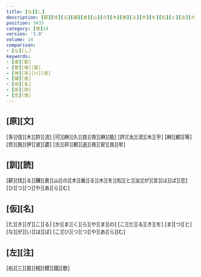 ```yaml
---
title: [な][し]
description: [薪][伐][る][鎌][倉][山][の][木][垂][る][木][を][松][と][汝][が][言][は][ば][恋][ひ][つ][つ][や][あ][ら][む]
position: 3433
category: [巻]14
version: '1.0'
volume: 14
comparison:
- [な][し]
keywords:
- [東][歌]
- [譬][喩][歌]
- [神][奈][川][県]
- [鎌][倉]
- [地][名]
- [掛][詞]
- [恋][情]
---
```


## [原][文]

[多][伎][木][許][流] [可][麻][久][良][夜][麻][能] [許][太][流][木][乎] [麻][都][等][奈][我][伊][波][婆] [古][非][都][追][夜][安][良][牟]

## [訓][読]

[薪][伐][る][鎌][倉][山][の][木][垂][る][木][を][松][と][汝][が][言][は][ば][恋][ひ][つ][つ][や][あ][ら][む]

## [仮][名]

[た][き][ぎ][こ][る] [か][ま][く][ら][や][ま][の] [こ][だ][る][き][を] [ま][つ][と][な][が][い][は][ば] [こ][ひ][つ][つ][や][あ][ら][む]

## [左][注]

[右][三][首][相][模][國][歌]
